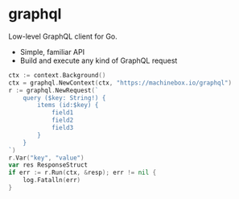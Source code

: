 # graphql

Low-level GraphQL client for Go.

* Simple, familiar API
* Build and execute any kind of GraphQL request

```go
ctx := context.Background()
ctx = graphql.NewContext(ctx, "https://machinebox.io/graphql")
r := graphql.NewRequest(`
    query ($key: String!) {
        items (id:$key) {
            field1
            field2
            field3
        }
    }
`)
r.Var("key", "value")
var res ResponseStruct
if err := r.Run(ctx, &resp); err != nil {
    log.Fatalln(err)
}
```
